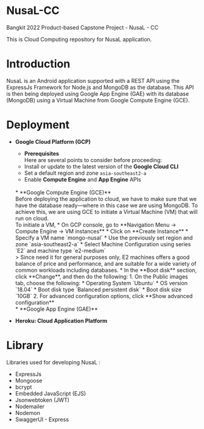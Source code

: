 # NusaL-CC
Bangkit 2022 Product-based Capstone Project - NusaL - CC

This is Cloud Computing repository for NusaL application.

# Introduction
NusaL is an Android application supported with a REST API using the ExpressJs Framework for Node.js and MongoDB as the database. This API is then being deployed using Google App Engine (GAE) with its database (MongoDB) using a Virtual Machine from Google Compute Engine (GCE).

# Deployment
* **Google Cloud Platform (GCP)**
  * **Prerequisites** <br>
    Here are several points to consider before proceeding:
   * Install or update to the latest version of the **Google Cloud CLI**
   * Set a default region and zone `asia-southeast2-a`
   * Enable **Compute Engine** and **App Engine** APIs
    <br>
  * **Google Compute Engine (GCE)** <br>
    Before deploying the application to cloud, we have to make sure that we have the database ready—where in this case we are using MongoDB. To achieve this, we are using GCE to initiate a Virtual Machine (VM) that will run on cloud. <br>
    To initiate a VM,
   * On GCP console, go to **Navigation Menu -> Compute Engine -> VM instances**
   * Click on **Create Instance**
   * Specify a VM name `mongo-nusal`
   * Use the previously set region and zone `asia-southeast2-a`
   * Select Machine Configuration using series `E2` and machine type `e2-medium` <br>
     > Since need it for general purposes only, E2 machines offers a good balance of price and performance, and are suitable for a wide variety of common workloads including databases.
    * In the **Boot disk** section, click **Change**, and then do the following:
     1. On the Public images tab, choose the following:
      * Operating System `Ubuntu`
      * OS version `18.04`
      * Boot disk type `Balanced persistent disk`
      * Boot disk size `10GB`
     2. For advanced configuration options, click **Show advanced configuration**
         
    <br>
  * **Google App Engine (GAE)**
 
* **Heroku: Cloud Application Platform**

# Library
Libraries used for developing NusaL :
* ExpressJs
* Mongoose
* bcrypt
* Embedded JavaScript (EJS)
* Jsonwebtoken (JWT)
* Nodemailer
* Nodemon
* SwaggerUI - Express
